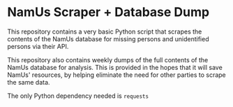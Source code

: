 # NamUs Scraper + Database Dump

This repository contains a very basic Python script that scrapes the contents of the NamUs database for missing persons and unidentified persons via their API.

This repository also contains weekly dumps of the full contents of the NamUs database for analysis. This is provided in the hopes that it will save NamUs' resources, by helping eliminate the need for other parties to scrape the same data.

The only Python dependency needed is `requests`
